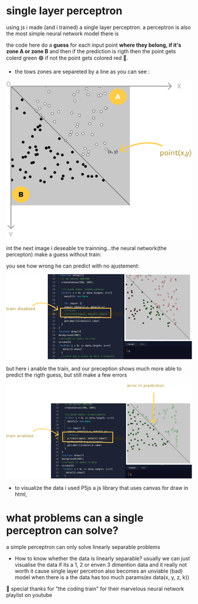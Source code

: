 # single layer perceptron 

using js i made (and i trained) a single layer perceptron.  a perceptron is also the most simple neural network model there is 

the code here do a **guess** for each input point **where they belong, if it's zone A or zone B** and then if the prediction is rigth then the point gets colerd green 🟢 if not the point  gets colored red 🔴.

* the tows zones are separeted by a line as you can see :
<p align="center">
<img src="images/planxy.png" >
</p>

int the next image i deseable tre trainning...the neural network(the percepton) make a guess without train:

you see how wrong he can predict with no ajustement:

<img src="images/without-train.png">


but here i anable the train, and our preception shows much more able to predict the rigth guess, but still make a few errors

<img src="images/with-train.png">


* to visualize the data i used P5js a js library that uses canvas for draw in html,

# what problems can a single perceptron can solve?

a simple perceptron can only solve linearly separable problems

* How to know whether the data is linearly separable?
usually we can just visualise the data if its a 1, 2 or enven 3 dimention data and it really not worth it cause single layer percetron also becomes an unviable (bad) model when there is a the data has too much params(ex data(x, y, z, k)) 


🤩 special thanks for "the coding train" for their marvelous neural network playlist on youtube


